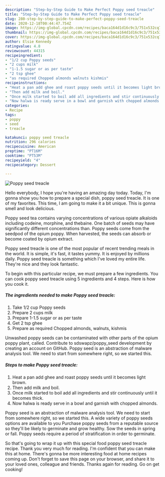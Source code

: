 ```yaml
---
description: "Step-by-Step Guide to Make Perfect Poppy seed treacle"
title: "Step-by-Step Guide to Make Perfect Poppy seed treacle"
slug: 280-step-by-step-guide-to-make-perfect-poppy-seed-treacle
date: 2020-12-18T00:44:47.754Z
image: https://img-global.cpcdn.com/recipes/baca164d1d16c9c3/751x532cq70/poppy-seed-treacle-recipe-main-photo.jpg
thumbnail: https://img-global.cpcdn.com/recipes/baca164d1d16c9c3/751x532cq70/poppy-seed-treacle-recipe-main-photo.jpg
cover: https://img-global.cpcdn.com/recipes/baca164d1d16c9c3/751x532cq70/poppy-seed-treacle-recipe-main-photo.jpg
author: Elsie Kennedy
ratingvalue: 4.8
reviewcount: 44315
recipeingredient:
- "1/2 cup Poppy seeds"
- "2 cups milk"
- "1-1.5 sugar or as per taste"
- "2 tsp ghee"
- "as required Chopped almonds walnuts kishmis"
recipeinstructions:
- "Heat a pan add ghee and roast poppy seeds until it becomes light brown."
- "Then add milk and boil."
- "Once milk started to boil add all ingredients and stir continuously until it becomes thick."
- "Now halwa is ready serve in a bowl and garnish with chopped almonds."
categories:
- Recipe
tags:
- poppy
- seed
- treacle

katakunci: poppy seed treacle 
nutrition: 296 calories
recipecuisine: American
preptime: "PT16M"
cooktime: "PT53M"
recipeyield: "4"
recipecategory: Dessert

---
```



![Poppy seed treacle](https://img-global.cpcdn.com/recipes/baca164d1d16c9c3/751x532cq70/poppy-seed-treacle-recipe-main-photo.jpg)

Hello everybody, I hope you're having an amazing day today. Today, I'm gonna show you how to prepare a special dish, poppy seed treacle. It is one of my favorites. This time, I am going to make it a bit unique. This is gonna smell and look delicious.

Poppy seed tea contains varying concentrations of various opiate alkaloids including codeine, morphine, and thebaine. One batch of seeds may have significantly different concentrations than. Poppy seeds come from the seedpod of the opium poppy. When harvested, the seeds can absorb or become coated by opium extract.

Poppy seed treacle is one of the most popular of recent trending meals in the world. It is simple, it's fast, it tastes yummy. It is enjoyed by millions daily. Poppy seed treacle is something which I've loved my entire life. They're nice and they look fantastic.


To begin with this particular recipe, we must prepare a few ingredients. You can cook poppy seed treacle using 5 ingredients and 4 steps. Here is how you cook it.

<!--inarticleads1-->

##### The ingredients needed to make Poppy seed treacle:

1. Take 1/2 cup Poppy seeds
1. Prepare 2 cups milk
1. Prepare 1-1.5 sugar or as per taste
1. Get 2 tsp ghee
1. Prepare as required Chopped almonds, walnuts, kishmis


Unwashed poppy seeds can be contaminated with other parts of the opium poppy plant, called. Contribute to sdswapz/poppy_seed development by creating an account on GitHub. Poppy seed is an abstraction of malware analysis tool. We need to start from somewhere right, so we started this. 

<!--inarticleads2-->

##### Steps to make Poppy seed treacle:

1. Heat a pan add ghee and roast poppy seeds until it becomes light brown.
1. Then add milk and boil.
1. Once milk started to boil add all ingredients and stir continuously until it becomes thick.
1. Now halwa is ready serve in a bowl and garnish with chopped almonds.


Poppy seed is an abstraction of malware analysis tool. We need to start from somewhere right, so we started this. A wide variety of poppy seeds options are available to you Purchase poppy seeds from a reputable source so they&#39;ll be likely to germinate and grow healthy. Sow the seeds in spring or fall. Poppy seeds require a period of stratification in order to germinate. 

So that's going to wrap it up with this special food poppy seed treacle recipe. Thank you very much for reading. I'm confident that you can make this at home. There's gonna be more interesting food at home recipes coming up. Don't forget to save this page on your browser, and share it to your loved ones, colleague and friends. Thanks again for reading. Go on get cooking!
